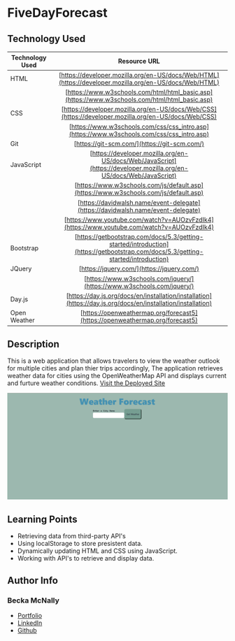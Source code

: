 # FiveDayForecast

## Technology Used 

| Technology Used         | Resource URL           | 
| ------------- |:-------------:| 
| HTML    | [https://developer.mozilla.org/en-US/docs/Web/HTML](https://developer.mozilla.org/en-US/docs/Web/HTML) |
| | [https://www.w3schools.com/html/html_basic.asp](https://www.w3schools.com/html/html_basic.asp)     | 
| CSS     | [https://developer.mozilla.org/en-US/docs/Web/CSS](https://developer.mozilla.org/en-US/docs/Web/CSS)      |
| | [https://www.w3schools.com/css/css_intro.asp](https://www.w3schools.com/css/css_intro.asp)     |    
| Git | [https://git-scm.com/](https://git-scm.com/)     | 
| JavaScript | [https://developer.mozilla.org/en-US/docs/Web/JavaScript](https://developer.mozilla.org/en-US/docs/Web/JavaScript)     | 
| | [https://www.w3schools.com/js/default.asp](https://www.w3schools.com/js/default.asp)     |   
| | [https://davidwalsh.name/event-delegate](https://davidwalsh.name/event-delegate)     | 
| | [https://www.youtube.com/watch?v=AUOzvFzdIk4](https://www.youtube.com/watch?v=AUOzvFzdIk4)     |  
| Bootstrap    | [https://getbootstrap.com/docs/5.3/getting-started/introduction](https://getbootstrap.com/docs/5.3/getting-started/introduction) |
| JQuery    | [https://jquery.com/](https://jquery.com/) |
|     | [https://www.w3schools.com/jquery/](https://www.w3schools.com/jquery/) |
| Day.js    | [https://day.js.org/docs/en/installation/installation](https://day.js.org/docs/en/installation/installation) |
| Open Weather    | [https://openweathermap.org/forecast5](https://openweathermap.org/forecast5) |

## Description 
This is a web application that allows travelers to view the weather outlook for multiple cities and plan thier trips accordingly, The application retrieves weather data for cities using the OpenWeatherMap API and displays current and furture weather conditions.
[Visit the Deployed Site](https://beckamcnally.github.io/FiveDayForecast/)

![Site Landing Page](./assests/images/sitegif.gif)

## Learning Points 

* Retrieving data from third-party API's 
* Using localStorage to store presistent data.
* Dynamically updating HTML and CSS using JavaScript.
* Working with API's to retrieve and display data.

## Author Info

### Becka McNally

* [Portfolio](https://beckamcnally.github.io/beckamcnally/)
* [LinkedIn](https://www.linkedin.com/in/becka-mcnally-21520670/)
* [Github](https://github.com/beckamcnally)





